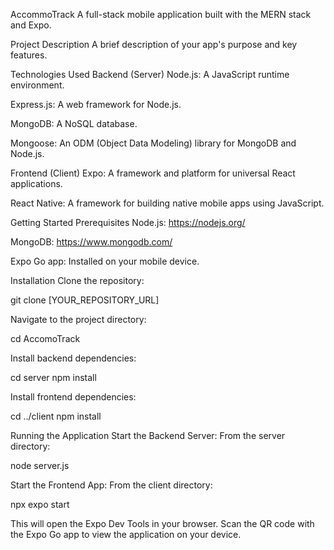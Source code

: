 AccommoTrack
A full-stack mobile application built with the MERN stack and Expo.

Project Description
A brief description of your app's purpose and key features.

Technologies Used
Backend (Server)
Node.js: A JavaScript runtime environment.

Express.js: A web framework for Node.js.

MongoDB: A NoSQL database.

Mongoose: An ODM (Object Data Modeling) library for MongoDB and Node.js.

Frontend (Client)
Expo: A framework and platform for universal React applications.

React Native: A framework for building native mobile apps using JavaScript.

Getting Started
Prerequisites
Node.js: https://nodejs.org/

MongoDB: https://www.mongodb.com/

Expo Go app: Installed on your mobile device.

Installation
Clone the repository:

git clone [YOUR_REPOSITORY_URL]

Navigate to the project directory:

cd AccomoTrack

Install backend dependencies:

cd server
npm install

Install frontend dependencies:

cd ../client
npm install

Running the Application
Start the Backend Server:
From the server directory:

node server.js

Start the Frontend App:
From the client directory:

npx expo start

This will open the Expo Dev Tools in your browser. Scan the QR code with the Expo Go app to view the application on your device.
